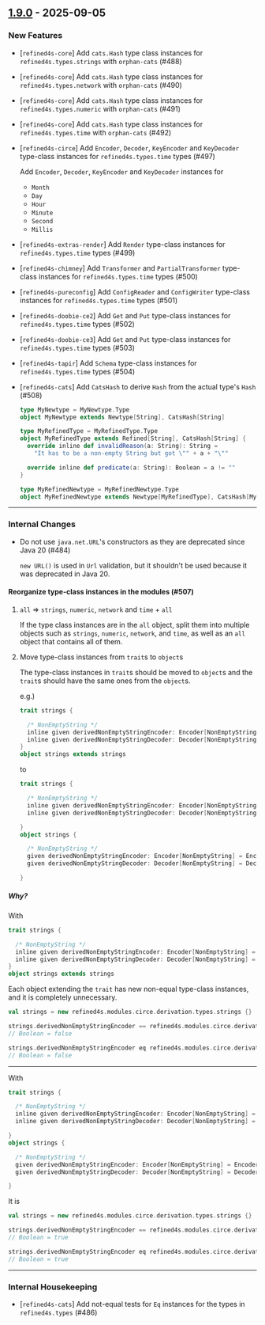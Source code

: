 ## [1.9.0](https://github.com/kevin-lee/refined4s/issues?q=is%3Aissue%20is%3Aclosed%20-label%3Ainvalid%20-label%3Awontfix%20milestone%3Am30) - 2025-09-05

### New Features

* [`refined4s-core`] Add `cats.Hash` type class instances for `refined4s.types.strings` with `orphan-cats` (#488)
* [`refined4s-core`] Add `cats.Hash` type class instances for `refined4s.types.network` with `orphan-cats` (#490)
* [`refined4s-core`] Add `cats.Hash` type class instances for `refined4s.types.numeric` with `orphan-cats` (#491)
* [`refined4s-core`] Add `cats.Hash` type class instances for `refined4s.types.time` with `orphan-cats` (#492)
* [`refined4s-circe`] Add `Encoder`, `Decoder`, `KeyEncoder` and `KeyDecoder` type-class instances for `refined4s.types.time` types (#497)

  Add `Encoder`, `Decoder`, `KeyEncoder` and `KeyDecoder` instances for
  * `Month`
  * `Day`
  * `Hour`
  * `Minute`
  * `Second`
  * `Millis`


* [`refined4s-extras-render`] Add `Render` type-class instances for `refined4s.types.time` types (#499)
* [`refined4s-chimney`] Add `Transformer` and `PartialTransformer` type-class instances for `refined4s.types.time` types (#500)
* [`refined4s-pureconfig`] Add `ConfigReader` and `ConfigWriter` type-class instances for `refined4s.types.time` types (#501)
* [`refined4s-doobie-ce2`] Add `Get` and `Put` type-class instances for `refined4s.types.time` types (#502)
* [`refined4s-doobie-ce3`] Add `Get` and `Put` type-class instances for `refined4s.types.time` types (#503)
* [`refined4s-tapir`] Add `Schema` type-class instances for `refined4s.types.time` types (#504)
* [`refined4s-cats`] Add `CatsHash` to derive `Hash` from the actual type's `Hash` (#508)

  ```scala 3
  type MyNewtype = MyNewtype.Type
  object MyNewtype extends Newtype[String], CatsHash[String]
  
  type MyRefinedType = MyRefinedType.Type
  object MyRefinedType extends Refined[String], CatsHash[String] {
    override inline def invalidReason(a: String): String =
      "It has to be a non-empty String but got \"" + a + "\""
  
    override inline def predicate(a: String): Boolean = a != ""
  }
  
  type MyRefinedNewtype = MyRefinedNewtype.Type
  object MyRefinedNewtype extends Newtype[MyRefinedType], CatsHash[MyRefinedType]
  ```

***

### Internal Changes

* Do not use `java.net.URL`'s constructors as they are deprecated since Java 20 (#484)

  `new URL()` is used in `Url` validation, but it shouldn't be used because it was deprecated in Java 20.


#### Reorganize type-class instances in the modules (#507)
1. `all` => `strings`, `numeric`, `network` and `time` + `all`
  
   If the type class instances are in the `all` object, split them into multiple objects such as `strings`, `numeric`, `network`, and `time`, as well as an `all` object that contains all of them.

2. Move type-class instances from `trait`s to `object`s
  
   The type-class instances in `trait`s should be moved to `object`s and the `trait`s should have the same ones from the `object`s.

   e.g.)
   ```scala 3
   trait strings {
   
     /* NonEmptyString */
     inline given derivedNonEmptyStringEncoder: Encoder[NonEmptyString] = Encoder[String].contramap[NonEmptyString](_.value)
     inline given derivedNonEmptyStringDecoder: Decoder[NonEmptyString] = Decoder[String].emap(NonEmptyString.from)
   }
   object strings extends strings
   ```
   to
   ```scala 3
   trait strings {
   
     /* NonEmptyString */
     inline given derivedNonEmptyStringEncoder: Encoder[NonEmptyString] = strings.derivedNonEmptyStringEncoder
     inline given derivedNonEmptyStringDecoder: Decoder[NonEmptyString] = strings.derivedNonEmptyStringDecoder
   
   }
   object strings {
   
     /* NonEmptyString */
     given derivedNonEmptyStringEncoder: Encoder[NonEmptyString] = Encoder[String].contramap[NonEmptyString](_.value)
     given derivedNonEmptyStringDecoder: Decoder[NonEmptyString] = Decoder[String].emap(NonEmptyString.from)
   
   }
   ```


##### Why?
With
```scala 3
trait strings {

  /* NonEmptyString */
  inline given derivedNonEmptyStringEncoder: Encoder[NonEmptyString] = Encoder[String].contramap[NonEmptyString](_.value)
  inline given derivedNonEmptyStringDecoder: Decoder[NonEmptyString] = Decoder[String].emap(NonEmptyString.from)
}
object strings extends strings
```
Each object extending the `trait` has new non-equal type-class instances, and it is completely unnecessary.
```scala 3
val strings = new refined4s.modules.circe.derivation.types.strings {}

strings.derivedNonEmptyStringEncoder == refined4s.modules.circe.derivation.types.strings.derivedNonEmptyStringEncoder
// Boolean = false

strings.derivedNonEmptyStringEncoder eq refined4s.modules.circe.derivation.types.strings.derivedNonEmptyStringEncoder
// Boolean = false
```
***
With
```scala 3
trait strings {

  /* NonEmptyString */
  inline given derivedNonEmptyStringEncoder: Encoder[NonEmptyString] = strings.derivedNonEmptyStringEncoder
  inline given derivedNonEmptyStringDecoder: Decoder[NonEmptyString] = strings.derivedNonEmptyStringDecoder

}
object strings {

  /* NonEmptyString */
  given derivedNonEmptyStringEncoder: Encoder[NonEmptyString] = Encoder[String].contramap[NonEmptyString](_.value)
  given derivedNonEmptyStringDecoder: Decoder[NonEmptyString] = Decoder[String].emap(NonEmptyString.from)

}
```
It is
```scala 3
val strings = new refined4s.modules.circe.derivation.types.strings {}

strings.derivedNonEmptyStringEncoder == refined4s.modules.circe.derivation.types.strings.derivedNonEmptyStringEncoder
// Boolean = true

strings.derivedNonEmptyStringEncoder eq refined4s.modules.circe.derivation.types.strings.derivedNonEmptyStringEncoder
// Boolean = true
```

***

### Internal Housekeeping

* [`refined4s-cats`] Add not-equal tests for `Eq` instances for the types in `refined4s.types` (#486)
